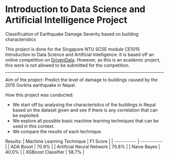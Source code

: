 # Introduction to Data Science and Artificial Intelligence Project
Classification of Earthquake Damage Severity based on building characteristics

This project is done for the Singapore NTU SCSE module CE1015 Introduction to Data Science and Artificial Intelligence. It is based off an online competition on [DrivenData](https://www.drivendata.org/competitions/57/nepal-earthquake/).
However, as this is an academic project, this work is not allowed to be submitted for the competition.

---
Aim of the project: Predict the level of damage to buildings caused by the 2015 Gorkha earthquake in Nepal.

How this project was conducted:
- We start off by analysing the characterisitcs of the buildings in Nepal based on the dataset given and see if there is any correlation that can be exploited.
- We explore all possible basic machine learning techniques that can be used in this context.
- We compare the results of each technique.

Results:
| Machine Learning Technique | F1 Score |
| ----------- | ----------- |
| ADA Boost | 70.9% |
| Artificial Neural Network | 70.8% |
| Naive Bayes | 40.0% |
| XGBoost Classifier | 58.7% |
